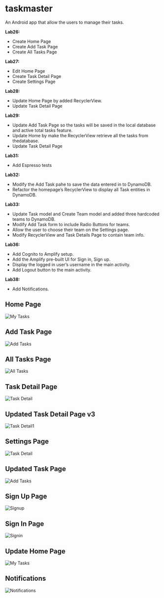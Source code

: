 # taskmaster

An Android app that allow the users to manage their tasks.

**Lab26:**

* Create Home Page
* Create Add Task Page
* Create All Tasks Page

**Lab27:**

* Edit Home Page
* Create Task Detail Page
* Create Settings Page

**Lab28:**

* Update Home Page by added RecyclerView.
* Update Task Detail Page

**Lab29:**

* Update Add Task Page so the tasks will be saved in the local database and active total tasks feature.
* Update Home by make the RecyclerView retrieve all the tasks from thedatabase.
* Update Task Detail Page

**Lab31:**

* Add Espresso tests

**Lab32:**

* Modify the Add Task pahe to save the data entered in to DynamoDB.
* Refactor the homepage’s RecyclerView to display all Task entities in DynamoDB.

**Lab33:**

* Update Task model and Create Team model and added three hardcoded teams to DynamoDB.
* Modify Add Task form to include Radio Buttons for teams.
* Allow the user to choose their team on the Settings page.
* Modify RecyclerView and Task Details Page to contain team info.

**Lab36:**

* Add Cognito to Amplify setup.
* Add the Amplify pre-built UI for Sign in, Sign up.
* Display the logged in user’s username in the main activity.
* Add Logout button to the main activity.

**Lab38:**

* Add Notifications.

## Home Page

![My Tasks](screenshots/newHome3.PNG)

## Add Task Page

![Add Tasks](screenshots/addTask3.PNG)

## All Tasks Page

![All Tasks](screenshots/allTasks.jfif)

## Task Detail Page

![Task Detail](screenshots/taskDetail.jfif)

## Updated Task Detail Page v3

![Task Detail1](screenshots/taskDetail3.PNG)

## Settings Page

![Task Detail](screenshots/SettingPage1.PNG)

## Updated Task Page

![Add Tasks](screenshots/addTask1.jfif)

## Sign Up Page

![Signup](screenshots/signupPage.PNG)

## Sign In Page

![Signin](screenshots/LoginPage.PNG)

## Update Home Page

![My Tasks](screenshots/newHome4.PNG)

## Notifications

![Notifications](screenshots/Notifications.PNG)
